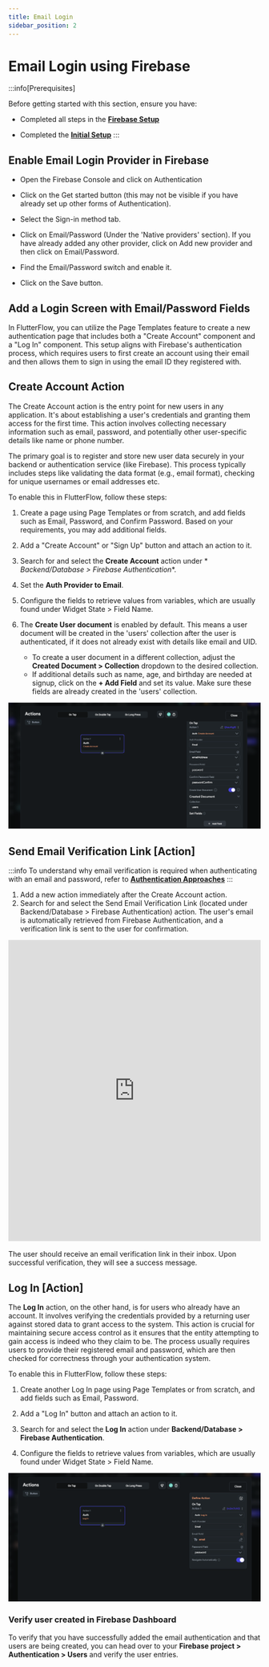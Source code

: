 ```yaml
---
title: Email Login
sidebar_position: 2
---
```


# Email Login using Firebase

:::info[Prerequisites]

Before getting started with this section, ensure you have:

- Completed all steps in the [**Firebase Setup**](../../../Firebase%2FConnect%20to%20Firebase%20Setup)

- Completed the [**Initial Setup**](initial-setup.md)
:::

## Enable Email Login Provider in Firebase

- Open the Firebase Console and click on Authentication
- Click on the Get started button (this may not be visible if you have already
  set up other forms of Authentication).

- Select the Sign-in method tab.

- Click on Email/Password (Under the 'Native providers' section). If you have
  already added any other provider, click on Add new provider and then click on
  Email/Password.

- Find the Email/Password switch and enable it.

- Click on the Save button.

## Add a Login Screen with Email/Password Fields

In FlutterFlow, you can utilize the Page Templates feature to create a new
authentication page that includes both a "Create Account" component and a "Log
In" component. This setup aligns with Firebase's authentication process, which
requires users to first create an account using their email and then allows them
to sign in using the email ID they registered with.

## Create Account Action

The Create Account action is the entry point for new users in any application.
It's about establishing a user's credentials and granting them access for the
first time. This action involves collecting necessary information such as email,
password, and potentially other user-specific details like name or phone number.

The primary goal is to register and store new user data securely in your backend
or authentication service (like Firebase). This process typically includes steps
like validating the data format (e.g., email format), checking for unique
usernames or email addresses etc.

To enable this in FlutterFlow, follow these steps:

1. Create a page using Page Templates or from scratch, and add fields such as
   Email, Password, and Confirm Password. Based on your requirements, you may
   add
   additional fields.
2. Add a "Create Account" or "Sign Up" button and attach an action to it.

3. Search for and select the **Create Account** action under *
   *Backend/Database >
   Firebase Authentication**.
4. Set the **Auth Provider to Email**.
5. Configure the fields to retrieve values from variables, which are usually
   found
   under Widget State > Field Name.
6. The **Create User document** is enabled by default. This means a user
   document will
   be created in the 'users' collection after the user is authenticated, if it
   does
   not already exist with details like email and UID.

    - To create a user document in a different collection, adjust the **Created
      Document > Collection** dropdown to the desired collection.
    - If additional details such as name, age, and birthday are needed at
      signup,
      click on the **+ Add Field** and set its value. Make sure these fields are
      already
      created in the 'users' collection.

![create-account-action.png](..%2F..%2Fimgs%2Fcreate-account-action.png)

## Send Email Verification Link [Action]

:::info
To understand why email verification is required when authenticating with an email and password,
refer
to [**Authentication Approaches**](../../concepts/authentication-approaches)
:::

1. Add a new action immediately after the Create Account action.
2. Search for and select the Send Email Verification Link (located under Backend/Database > Firebase
   Authentication) action. The user's email is automatically retrieved from Firebase Authentication,
   and a verification link is sent to the user for confirmation.

<iframe src="https://demo.arcade.software/3aDUDdUKXWmpBPiTO5oe?embed&show_copy_link=true" title="EcommerceFlow - FlutterFlow" frameborder="0" loading="lazy" webkitallowfullscreen mozallowfullscreen allowfullscreen allow="clipboard-write" width="100%" height="600"></iframe>

The user should receive an email verification link in their inbox. Upon successful verification,
they will see a success message.

## Log In [Action]

The **Log In** action, on the other hand, is for users who already have an account.
It involves verifying the credentials provided by a returning user against
stored data to grant access to the system. This action is crucial for
maintaining secure access control as it ensures that the entity attempting to
gain access is indeed who they claim to be. The process usually requires users
to provide their registered email and password, which are then checked for
correctness through your authentication system.

To enable this in FlutterFlow, follow these steps:

1. Create another Log In page using Page Templates or from scratch, and add
   fields such as
   Email, Password.
2. Add a "Log In" button and attach an action to it.

3. Search for and select the **Log In** action under **Backend/Database >
   Firebase Authentication**.

4. Configure the fields to retrieve values from variables, which are usually
   found
   under Widget State > Field Name.

![login-action.png](..%2F..%2Fimgs%2Flogin-action.png)

### Verify user created in Firebase Dashboard

To verify that you have successfully added the email authentication and that
users are being created, you can head over to your **Firebase project >
Authentication > Users** and verify the user entries.









